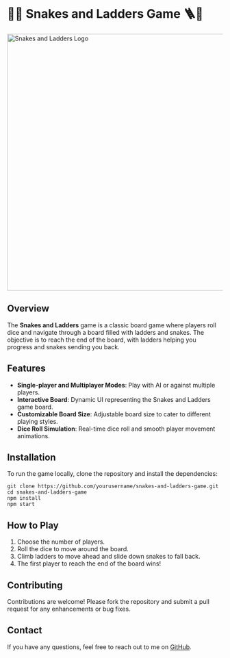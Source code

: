 <!DOCTYPE html>
<html lang="en">
<head>
    <meta charset="UTF-8">
    <meta name="viewport" content="width=device-width, initial-scale=1.0">
    <title>Snakes and Ladders Game</title>
</head>
<body>
    <h1>🐍🎲 Snakes and Ladders Game 🪜🐍</h1>
    <img src="https://your-image-link-here" alt="Snakes and Ladders Logo" style="width: 600px; height: auto;"> <!-- Add a relevant banner image or game logo -->
    <h2>Overview</h2>
    <p>
        The <strong>Snakes and Ladders</strong> game is a classic board game where players roll dice and navigate through a board filled with ladders and snakes. The objective is to reach the end of the board, with ladders helping you progress and snakes sending you back.
    </p>
    <h2>Features</h2>
    <ul>
        <li><strong>Single-player and Multiplayer Modes</strong>: Play with AI or against multiple players.</li>
        <li><strong>Interactive Board</strong>: Dynamic UI representing the Snakes and Ladders game board.</li>
        <li><strong>Customizable Board Size</strong>: Adjustable board size to cater to different playing styles.</li>
        <li><strong>Dice Roll Simulation</strong>: Real-time dice roll and smooth player movement animations.</li>
    </ul>
    <h2>Installation</h2>
    <p>
        To run the game locally, clone the repository and install the dependencies:
    </p>
    <pre><code>git clone https://github.com/yourusername/snakes-and-ladders-game.git
cd snakes-and-ladders-game
npm install
npm start</code></pre>
    <h2>How to Play</h2>
    <ol>
        <li>Choose the number of players.</li>
        <li>Roll the dice to move around the board.</li>
        <li>Climb ladders to move ahead and slide down snakes to fall back.</li>
        <li>The first player to reach the end of the board wins!</li>
    </ol>
    <h2>Contributing</h2>
    <p>Contributions are welcome! Please fork the repository and submit a pull request for any enhancements or bug fixes.</p>
    <h2>Contact</h2>
    <p>If you have any questions, feel free to reach out to me on <a href="https://github.com/yourusername">GitHub</a>.</p>

</body>
</html>
